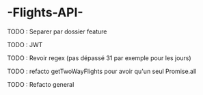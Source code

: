 # -Flights-API-

TODO : Separer par dossier feature

TODO : JWT

TODO : Revoir regex (pas dépassé 31 par exemple pour les jours)

TODO : refacto getTwoWayFlights pour avoir qu'un seul Promise.all

TODO : Refacto general